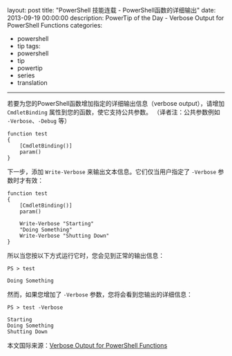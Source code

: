 layout: post
title: "PowerShell 技能连载 - PowerShell函数的详细输出"
date: 2013-09-19 00:00:00
description: PowerTip of the Day - Verbose Output for PowerShell Functions
categories:
- powershell
- tip
tags:
- powershell
- tip
- powertip
- series
- translation
---
若要为您的PowerShell函数增加指定的详细输出信息（verbose output），请增加 `CmdletBinding` 属性到您的函数，使它支持公共参数。
（译者注：公共参数例如 `-Verbose`、`-Debug` 等）

	function test
	{
	    [CmdletBinding()]
	    param()
	} 

下一步，添加 `Write-Verbose` 来输出文本信息。它们仅当用户指定了 `-Verbose` 参数时才有效：

	function test
	{
	    [CmdletBinding()]
	    param()
	
	    Write-Verbose "Starting"
	    "Doing Something"
	    Write-Verbose "Shutting Down"
	} 

所以当您按以下方式运行它时，您会见到正常的输出信息：

	PS > test

	Doing Something

然而，如果您增加了 `-Verbose` 参数，您将会看到您输出的详细信息：

	PS > test -Verbose

	Starting
	Doing Something
	Shutting Down

<!--more-->

本文国际来源：[Verbose Output for PowerShell Functions](http://community.idera.com/powershell/powertips/b/tips/posts/verbose-output-for-powershell-functions)
